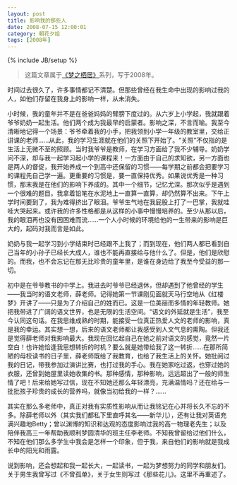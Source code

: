 ```yaml
---
layout: post
title: 影响我的那些人
date: 2008-07-15 12:00:01
category: 朝花夕拾
tags: [2008年]
---
```

{% include JB/setup %}

> 这篇文章属于[《梦之栖居》](/posts/where-the-dreams-reside/)系列，写于2008年。

<!--more-->

时间过去很久了，许多事情都记不清楚。但那些曾经在我生命中出现的影响过我的人，如他们存留在我身上的影响一样，从未消失。

小时候，我的童年并不是在爸爸妈妈的臂膀下度过的。从六岁上小学起，我就跟着爷爷奶奶一起生活。他们两个成为我最早的启蒙者。影响之深，不言而喻。我至今清晰地记得一个场景：爷爷牵着我的小手，把我领到小学一年级的教室里，交给正讲课的老师……从此，我的学习生涯就在他们的关照下开始了。“关照”不仅指的是生活上无微不至的照顾。当时我爷爷是教师，在学习方面给了我不少辅导。奶奶学问不深，却与我一起学习起小学的课程来！一方面由于自己的求知欲，另一方面也是两人的督促，我开始养成一个到高中还保留的习惯——每学期之前都会把要学习的课程先自己学一遍。更重要的习惯是，要一直保持优秀。如果说优秀是一种习惯，那末我是在他们的影响下养成的。其中一个细节，记忆尤深。那次似乎是遇到一个很难的题目。我拿着铅笔在水泥地上一直算一直算，却仍然算不出来。下午上学时间要到了，我为难得挤出了眼泪。爷爷生气地在我屁股上打了一巴掌，我就哇哇大哭起来。或许我的许多性格都是从这样的小事中慢慢培养的。至少从那以后，我的眼泪再也没有因困难而流……一个人小时候的环境给他的一生带来的影响是巨大的，起码对我而言是如此。

奶奶与我一起学习到小学结束时已经跟不上我了；而到现在，他们两人都已看到自己当年的小孙子已经长大成人，谁也不能再直接给与他什么了。但是，他们是欣慰的。而我，也不会忘记在那无比珍贵的童年里，是谁在身边给了我至今受益的那一切。

初中是在爷爷教书的中学上。我进去时爷爷已经退休，但却遇到了他曾经的学生——我当时的语文老师，薛老师。记得她第一节课刚见面就天马行空地从《红楼梦》开讲了——只是为了介绍自己的姓而已。这是一位美丽而多情的年轻教师。她把我带进了广阔的语文世界，也是无限的生活空间。“语文的外延就是生活”，我至今认同这句话。在我思维成熟的时期，能接受一位真正热爱人文的老师的影响，真是我的幸运。其实想一想，后来的语文老师都让我感受到人文气息的熏陶。但我还是觉得薛老师对我影响最大。我现在回忆起自己在她之前对语文的感觉，竟然一片空白！也许她恰逢我思想转折的时机？要么就是她带给我了这一转折……在那所简陋的母校读书的日子里，薛老师既给了我教育，也给了我生活上的关怀。她批阅过我的日记，带我参加过演讲比赛，也打过我的手心。我在她家吃过返，也穿过她的衣服，还曾到她屋里读她收集的书。那种感情，那种影响，远远超出了一般的师生情了吧！后来给她写过信，现在不知她还那么年轻漂亮，充满温情吗？还在给与一批批孩子珍贵的成长的营养吗，就像当初给我的一样？……

其实在那么多老师中，真正对我有实质性影响从而让我铭记在心并将长久不忘的不多。除薛老师以外（其实我们都私下里直呼其名——新华儿），还有让我对英语充满兴趣地Betty；曾以渊博的知识和达观的态度影响过我的高一物理老先生；以及陪伴我高三一年帮助我顺利梦圆清华的班主任李老师。不知我曾留给过他们什么，不知在他们那么多学生中我会是怎样一个印象，但于我，来自他们的影响就是我成长中的阳光和雨露。

说到影响，还会想起和我一起长大，一起读书，一起为梦想努力的同学和朋友们。关于男生我曾写过《不曾孤单》，关于女生则写过《那些花儿》。这里不再重述了。
